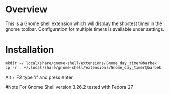 # Overview
This is a Gnome shell extension which will display the shortest timer in the gnome toolbar.
Configuration for multiple timers is available under settings.

# Installation
```
mkdir ~/.local/share/gnome-shell/extensions/Gnome_day_timer@barbek
cp -r . ~/.local/share/gnome-shell/extensions/Gnome_day_timer@barbek
```
Alt + F2
type 'r' and press enter

#Note
For Gnome Shell version 3.26.2
tested with Fedora 27
